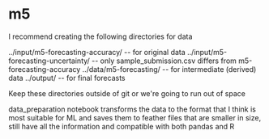 # m5

I recommend creating the following directories for data

../input/m5-forecasting-accuracy/ -- for original data
../input/m5-forecasting-uncertainty/ -- only sample_submission.csv differs from m5-forecasting-accuracy
../data/m5-forecasting/ -- for intermediate (derived) data
../output/ -- for final forecasts

Keep these directories outside of git or we're going to run out of space

data_preparation notebook transforms the data to the format that I think is most suitable for ML and saves them to feather 
files that are smaller in size, still have all the information and compatible with both pandas and R
